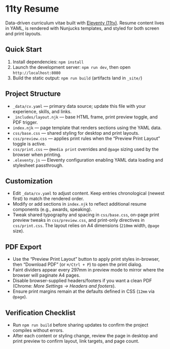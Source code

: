 # 11ty Resume

Data-driven curriculum vitae built with [Eleventy (11ty)](https://www.11ty.dev/). Resume content lives in YAML, is rendered with Nunjucks templates, and styled for both screen and print layouts.

## Quick Start
1. Install dependencies: `npm install`
2. Launch the development server: `npm run dev`, then open `http://localhost:8080`
3. Build the static output: `npm run build` (artifacts land in `_site/`)

## Project Structure
- `_data/cv.yaml` — primary data source; update this file with your experience, skills, and links.
- `_includes/layout.njk` — base HTML frame, print preview toggle, and PDF trigger.
- `index.njk` — page template that renders sections using the YAML data.
- `css/base.css` — shared styling for desktop and print layouts.
- `css/preview.css` — applies print rules when the “Preview Print Layout” toggle is active.
- `css/print.css` — `@media print` overrides and `@page` sizing used by the browser when printing.
- `.eleventy.js` — Eleventy configuration enabling YAML data loading and stylesheet passthrough.

## Customization
- Edit `_data/cv.yaml` to adjust content. Keep entries chronological (newest first) to match the rendered order.
- Modify or add sections in `index.njk` to reflect additional resume components (e.g., awards, speaking).
- Tweak shared typography and spacing in `css/base.css`, on-page print preview tweaks in `css/preview.css`, and print-only directives in `css/print.css`. The layout relies on A4 dimensions (`210mm` width, `@page` size).

## PDF Export
- Use the “Preview Print Layout” button to apply print styles in-browser, then “Download PDF” (or `⌘/Ctrl + P`) to open the print dialog.
- Faint dividers appear every 297mm in preview mode to mirror where the browser will paginate A4 pages.
- Disable browser-supplied headers/footers if you want a clean PDF (Chrome: *More Settings → Headers and footers*).
- Ensure print margins remain at the defaults defined in CSS (`12mm` via `@page`).

## Verification Checklist
- Run `npm run build` before sharing updates to confirm the project compiles without errors.
- After each content or styling change, review the page in desktop and print preview to confirm layout, link targets, and page count.
